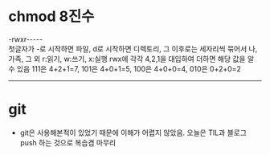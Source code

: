 # chmod 8진수

-rwxr-----  
첫글자가 -로 시작하면 파일, d로 시작하면 디렉토리, 그 이후로는 세자리씩 묶어서 나, 가족, 그 외
r:읽기, w:쓰기, x:실행
rwx에 각각 4,2,1을 대입하여 더하면 해당 값을 알 수 있음
111은 4+2+1=7, 
101은 4+0+1=5, 
100은 4+0+0=4, 
010은 0+2+0=2

___
# git

- git은 사용해본적이 있었기 때문에 이해가 어렵지 않았음. 오늘은 TIL과 블로그 push 하는 것으로 복습겸 마무리